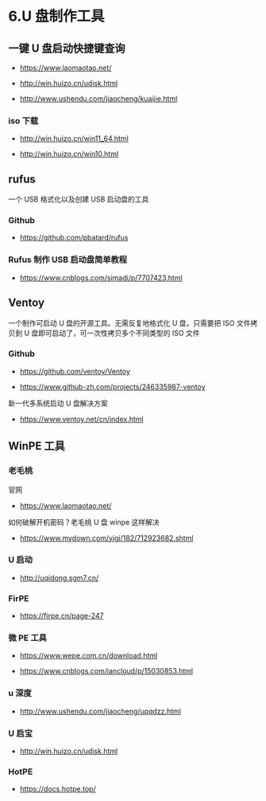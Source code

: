 # 6.U 盘制作工具

## 一键 U 盘启动快捷键查询

- https://www.laomaotao.net/

- http://win.huizo.cn/udisk.html

- http://www.ushendu.com/jiaocheng/kuaijie.html

### iso 下载

- http://win.huizo.cn/win11_64.html

- http://win.huizo.cn/win10.html

## rufus

一个 USB 格式化以及创建 USB 启动盘的工具

### Github

- https://github.com/pbatard/rufus

### Rufus 制作 USB 启动盘简单教程

- https://www.cnblogs.com/simadi/p/7707423.html

## Ventoy

一个制作可启动 U 盘的开源工具。无需反复地格式化 U 盘，只需要把 ISO 文件拷贝到 U 盘即可启动了，可一次性拷贝多个不同类型的 ISO 文件

### Github

- https://github.com/ventoy/Ventoy

- https://www.github-zh.com/projects/246335987-ventoy

新一代多系统启动 U 盘解决方案

- https://www.ventoy.net/cn/index.html

## WinPE 工具

### 老毛桃

官网

- https://www.laomaotao.net/

如何破解开机密码？老毛桃 U 盘 winpe 这样解决

- https://www.mydown.com/yjgj/182/712923682.shtml

### U 启动

- http://uqidong.sgm7.cn/

### FirPE

- https://firpe.cn/page-247

### 微 PE 工具

- https://www.wepe.com.cn/download.html

- https://www.cnblogs.com/iancloud/p/15030853.html

### u 深度

- http://www.ushendu.com/jiaocheng/upqdzz.html

### U 启宝

- http://win.huizo.cn/udisk.html

### HotPE

- https://docs.hotpe.top/
